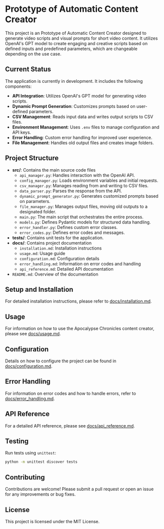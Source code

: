 # Prototype of Automatic Content Creator

This project is an Prototype of Automatic Content Creator designed to generate video scripts and visual prompts for short video content. It utilizes OpenAI's GPT model to create engaging and creative scripts based on defined inputs and predefined parameters, which are changeable depending on the use case.

## Current Status

The application is currently in development. It includes the following components:

- **API Integration**: Utilizes OpenAI's GPT model for generating video scripts.
- **Dynamic Prompt Generation**: Customizes prompts based on user-defined parameters.
- **CSV Management**: Reads input data and writes output scripts to CSV files.
- **Environment Management**: Uses `.env` files to manage configuration and API keys.
- **Error Handling**: Custom error handling for improved user experience.
- **File Management**: Handles old output files and creates image folders.

## Project Structure

- **src/**: Contains the main source code files
  - `api_manager.py`: Handles interaction with the OpenAI API.
  - `config_manager.py`: Loads environment variables and initial requests.
  - `csv_manager.py`: Manages reading from and writing to CSV files.
  - `data_parser.py`: Parses the response from the API.
  - `dynamic_prompt_generator.py`: Generates customized prompts based on parameters.
  - `file_manager.py`: Manages output files, moving old outputs to a designated folder.
  - `main.py`: The main script that orchestrates the entire process.
  - `models.py`: Defines Pydantic models for structured data handling.
  - `error_handler.py`: Defines custom error classes.
  - `error_codes.py`: Defines error codes and messages.
- **tests/**: Contains unit tests for the application.
- **docs/**: Contains project documentation
  - `installation.md`: Installation instructions
  - `usage.md`: Usage guide
  - `configuration.md`: Configuration details
  - `error_handling.md`: Information on error codes and handling
  - `api_reference.md`: Detailed API documentation
- `README.md`: Overview of the documentation

## Setup and Installation

For detailed installation instructions, please refer to [docs/installation.md](docs/installation.md).

## Usage

For information on how to use the Apocalypse Chronicles content creator, please see [docs/usage.md](docs/usage.md).

## Configuration

Details on how to configure the project can be found in [docs/configuration.md](docs/configuration.md).

## Error Handling

For information on error codes and how to handle errors, refer to [docs/error_handling.md](docs/error_handling.md).

## API Reference

For a detailed API reference, please see [docs/api_reference.md](docs/api_reference.md).

## Testing

Run tests using `unittest`:

```bash
python -m unittest discover tests
```


## Contributing

Contributions are welcome! Please submit a pull request or open an issue for any improvements or bug fixes.

## License

This project is licensed under the MIT License.